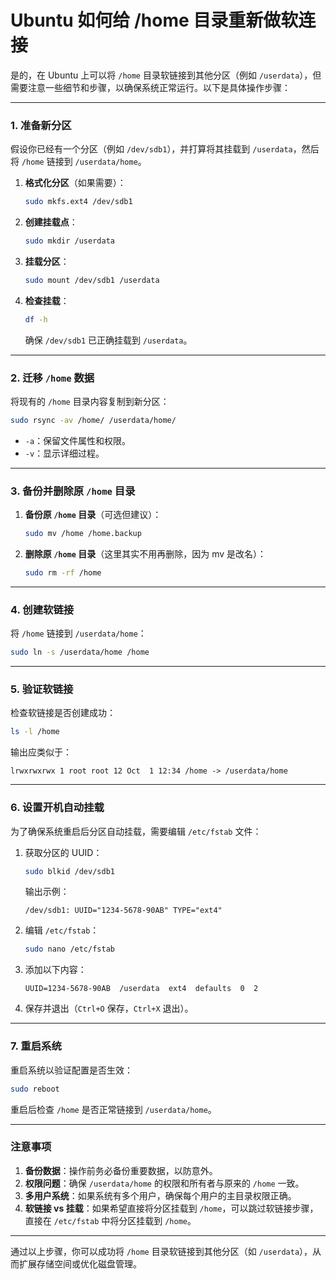 # Ubuntu 如何给 /home 目录重新做软连接

是的，在 Ubuntu 上可以将 `/home` 目录软链接到其他分区（例如 `/userdata`），但需要注意一些细节和步骤，以确保系统正常运行。以下是具体操作步骤：

---

### 1. 准备新分区

假设你已经有一个分区（例如 `/dev/sdb1`），并打算将其挂载到 `/userdata`，然后将 `/home` 链接到 `/userdata/home`。

1. **格式化分区**（如果需要）：

   ```bash
   sudo mkfs.ext4 /dev/sdb1
   ```

2. **创建挂载点**：

   ```bash
   sudo mkdir /userdata
   ```

3. **挂载分区**：

   ```bash
   sudo mount /dev/sdb1 /userdata
   ```

4. **检查挂载**：

   ```bash
   df -h
   ```

   确保 `/dev/sdb1` 已正确挂载到 `/userdata`。

---

### 2. 迁移 `/home` 数据

将现有的 `/home` 目录内容复制到新分区：

```bash
sudo rsync -av /home/ /userdata/home/
```

- `-a`：保留文件属性和权限。
- `-v`：显示详细过程。

---

### 3. 备份并删除原 `/home` 目录

1. **备份原 `/home` 目录**（可选但建议）：

   ```bash
   sudo mv /home /home.backup
   ```

2. **删除原 `/home` 目录**（这里其实不用再删除，因为 mv 是改名）：

   ```bash
   sudo rm -rf /home
   ```

---

### 4. 创建软链接

将 `/home` 链接到 `/userdata/home`：

```bash
sudo ln -s /userdata/home /home
```

---

### 5. 验证软链接

检查软链接是否创建成功：

```bash
ls -l /home
```

输出应类似于：

```
lrwxrwxrwx 1 root root 12 Oct  1 12:34 /home -> /userdata/home
```

---

### 6. 设置开机自动挂载

为了确保系统重启后分区自动挂载，需要编辑 `/etc/fstab` 文件：
1. 获取分区的 UUID：

   ```bash
   sudo blkid /dev/sdb1
   ```

   输出示例：

   ```
   /dev/sdb1: UUID="1234-5678-90AB" TYPE="ext4"
   ```

2. 编辑 `/etc/fstab`：

   ```bash
   sudo nano /etc/fstab
   ```

3. 添加以下内容：

   ```
   UUID=1234-5678-90AB  /userdata  ext4  defaults  0  2
   ```

4. 保存并退出（`Ctrl+O` 保存，`Ctrl+X` 退出）。

---

### 7. 重启系统

重启系统以验证配置是否生效：

```bash
sudo reboot
```

重启后检查 `/home` 是否正常链接到 `/userdata/home`。

---

### 注意事项

1. **备份数据**：操作前务必备份重要数据，以防意外。
2. **权限问题**：确保 `/userdata/home` 的权限和所有者与原来的 `/home` 一致。
3. **多用户系统**：如果系统有多个用户，确保每个用户的主目录权限正确。
4. **软链接 vs 挂载**：如果希望直接将分区挂载到 `/home`，可以跳过软链接步骤，直接在 `/etc/fstab` 中将分区挂载到 `/home`。

---

通过以上步骤，你可以成功将 `/home` 目录软链接到其他分区（如 `/userdata`），从而扩展存储空间或优化磁盘管理。
